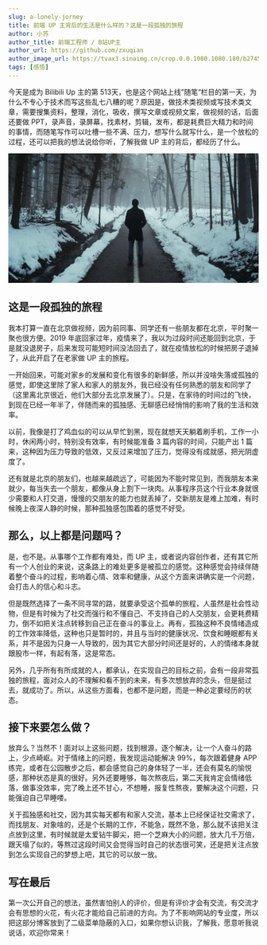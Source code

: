 ```yaml
---
slug: a-lonely-jorney
title: 前端 UP 主背后的生活是什么样的？这是一段孤独的旅程
author: 小苏
author_title: 前端工程师 / B站UP主
author_url: https://github.com/zxuqian
author_image_url: https://tvax3.sinaimg.cn/crop.0.0.1080.1080.180/b2745d44ly8g8s4muqeggj20u00u0n0k.jpg?KID=imgbed,tva&Expires=1582389585&ssig=EvXmyu%2FXsX
tags: [感悟]
---
```


今天是成为 Bilibili Up 主的第 513天，也是这个网站上线”随笔“栏目的第一天，为什么不专心于技术而写这些乱七八糟的呢？原因是，做技术类视频或写技术类文章，需要搜集资料，整理，消化，吸收，撰写文章或视频文案，做视频的话，后面还要做 PPT，录声音，录屏幕，找素材，剪辑，发布，都是耗费巨大精力和时间的事情，而随笔写作可以吐槽一些不满、压力，想写什么就写什么，是一个放松的过程，还可以把我的想法说给你听，了解我做 UP 主的背后，都经历了什么。

![img](./img/2021-05-20-13-28-12.webp)

## 这是一段孤独的旅程

我本打算一直在北京做视频，因为前同事、同学还有一些朋友都在北京，平时聚一聚也很方便。2019 年底回家过年，疫情来了，我以为过段时间还能回到北京，于是就没退房子，后来发现可能短时间没法回去了，就在疫情放松的时候把房子退掉了，从此开启了在老家做 UP 主的旅程。

<!-- truncate -->

一开始回来，可能对家乡的发展和变化有很多的新鲜感，所以并没啥失落或孤独的感觉，即使这里除了家人和家人的朋友外，我已经没有任何熟悉的朋友和同学了（这里离北京很近，他们大部分去北京发展了）。只是，在家待的时间过的飞快，到现在已经一年半了，伴随而来的孤独感、无聊感已经悄悄的影响了我的生活和效率。

以前，我像是打了鸡血似的可以从早忙到黑，现在就想天天躺着刷手机，工作一小时，休闲两小时，特别没有效率，有时候能准备 3 篇内容的时间，只能产出 1 篇来，这种因为压力导致的低效，又反过来增加了压力，觉得没有成就感，把光阴虚度了。

还有就是北京的朋友们，也越来越疏远了，可能因为不能时常见到，而我朋友本来就少，每当失去一个朋友，都像从身上割下一块肉。从事程序员这个行业本身就很少需要和人打交道，慢慢的交朋友的能力也就丢掉了，交新朋友是难上加难，有时候晚上夜深人静的时候，那种孤独感包围着的感觉不好受。

## 那么，以上都是问题吗？

是，也不是。从事哪个工作都有难处，而 UP 主，或者说内容创作者，还有其它所有一个人创业的来说，这条路上的难处更多是被孤立的感觉。这种感觉会持续伴随着整个奋斗的过程，影响着心情、效率和健康，从这个方面来讲确实是一个问题，会打击人的信心和斗志。

但是既然选择了一条不同寻常的路，就要承受这个孤单的旅程，人虽然是社会性动物，但是有时候为了社交而强行和不懂自己、不支持自己的人交朋友，会更耗费精力，倒不如把关注点转移到自己正在奋斗的事业上。再有，孤独这种不良情绪造成的工作效率降低，这种也只是暂时的，并且与当时的健康状况、饮食和睡眠都有关系，并不是因为只身一人导致的，因为其它大部分时间还是好的，人的情绪本身就跟股市一样，有起有落，这是常态。

另外，几乎所有有所成就的人，都承认，在实现自己的目标之前，会有一段非常孤独的旅程，面对众人的不理解和看不到的未来，有多次想放弃的念头，但是挺过去，就成功了。所以，从这些方面看，也都不是问题，而是一种必定要经历的状态。

## 接下来要怎么做？

放弃么？当然不！面对以上这些问题，找到根源，逐个解决，让一个人奋斗的路上，少点崎岖。对于情绪上的问题，我发现运动能解决 99%，每次跟着健身 APP 练完，或者在公园散步之后，都会感觉自己的身体轻了一半，还会有莫名的愉悦感，那种状态是真的很好。另外还要睡够，每次熬夜后，第二天我肯定会情绪低落，做事没效率，完了晚上还不甘心，不想睡，报复性熬夜，要解决这个问题，只能强迫自己早睡喽。

关于孤独感和社交，因为其实每天都有和家人交流，基本上已经保证社交需求了，而找朋友、对象啥的，还是个长期的工作，不能急，既然不急，那么就不该把关注点放到这里，有时候就是太爱钻牛脚尖，把一个芝麻大小的问题，放大几千万倍，跟天塌了似的，等熬过这段时间又会觉得当时自己的状态很可笑，还是把关注点放到怎么实现自己的梦想上吧，其它的可以放一放。

## 写在最后

第一次公开自己的想法，虽然害怕别人的评价，但是有评价才会有交流，有交流才会有思想的火花，有火花才能给自己前进的方向。为了不影响网站的专业度，所以把这部分博客放到了二级菜单隐蔽的入口，如果你想认识我，了解我，愿意听我说说话，欢迎你常来！